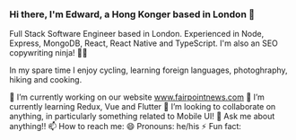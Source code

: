 ### Hi there, I'm Edward, a Hong Konger based in London 👋

Full Stack Software Engineer based in London. Experienced in Node, Express, MongoDB, React, React Native and TypeScript. I'm also an SEO copywriting ninja! 🐱‍👤

In my spare time I enjoy cycling, learning foreign languages, photoghraphy, hiking and cooking. 

🔭 I’m currently working on our website www.fairpointnews.com
🌱 I’m currently learning Redux, Vue and Flutter
👯 I’m looking to collaborate on anything, in particularly something related to Mobile UI!
💬 Ask me about anything!!
📫 How to reach me: 
😄 Pronouns: he/his
⚡ Fun fact: 
